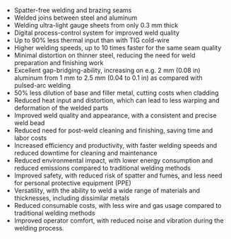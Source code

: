 - Spatter-free welding and brazing seams
- Welded joins between steel and aluminum
- Welding ultra-light gauge sheets from only 0.3 mm thick
- Digital process-control system for improved weld quality
- Up to 90% less thermal input than with TIG cold-wire
- Higher welding speeds, up to 10 times faster for the same seam quality
- Minimal distortion on thinner steel, reducing the need for weld preparation and finishing work
- Excellent gap-bridging-ability, increasing on e.g. 2 mm (0.08 in) aluminum from 1 mm to 2.5 mm (0.04 to 0.1 in) as compared with pulsed-arc welding
- 50% less dilution of base and filler metal, cutting costs when cladding
- Reduced heat input and distortion, which can lead to less warping and deformation of the welded parts
- Improved weld quality and appearance, with a consistent and precise weld bead
- Reduced need for post-weld cleaning and finishing, saving time and labor costs
- Increased efficiency and productivity, with faster welding speeds and reduced downtime for cleaning and maintenance
- Reduced environmental impact, with lower energy consumption and reduced emissions compared to traditional welding methods
- Improved safety, with reduced risk of spatter and fumes, and less need for personal protective equipment (PPE)
- Versatility, with the ability to weld a wide range of materials and thicknesses, including dissimilar metals
- Reduced consumable costs, with less wire and gas usage compared to traditional welding methods
- Improved operator comfort, with reduced noise and vibration during the welding process.